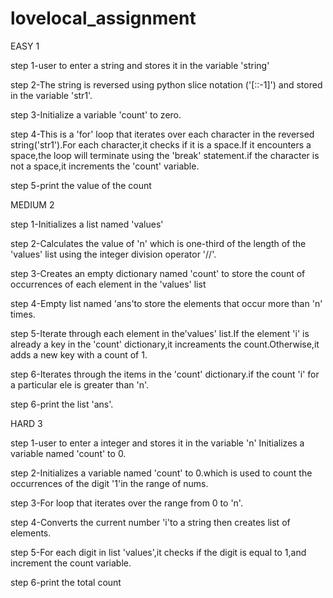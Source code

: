 # lovelocal_assignment
EASY 1

step 1-user to enter a string and stores it in the variable 'string'

step 2-The string is reversed using python slice notation ('[::-1]') and stored in the variable 'str1'.

step 3-Initialize a variable 'count' to zero.

step 4-This is a 'for' loop that iterates over each character in the reversed string('str1').For each character,it checks if it is a space.If it encounters a space,the loop will terminate using the 'break' statement.if the character is not a space,it increments the 'count' variable.

step 5-print the value of the count

MEDIUM 2

step 1-Initializes a list named 'values'

step 2-Calculates the value of 'n' which is one-third of the length of the 'values' list using the integer division operator '//'.

step 3-Creates an empty dictionary named 'count' to store the count of occurrences of each element in the 'values' list

step 4-Empty list named 'ans'to store the elements that occur more than 'n' times.

step 5-Iterate through each element in the'values' list.If the element 'i' is already a key in the 'count' dictionary,it increaments the count.Otherwise,it adds a new key with a count of 1.

step 6-Iterates through the items in the 'count' dictionary.if the count 'i' for a particular ele is greater than 'n'.

step 6-print the list 'ans'.

HARD 3

step 1-user to enter a integer and stores it in the variable 'n' Initializes a variable named 'count' to 0.

step 2-Initializes a variable named 'count' to 0.which is used to count the occurrences of the digit '1'in the range of nums.

step 3-For loop that iterates over the range from 0 to 'n'.

step 4-Converts the current number 'i'to a string then creates list of elements.

step 5-For each digit in list 'values',it checks if the digit is equal to 1,and increment the count variable.

step 6-print the total count 

